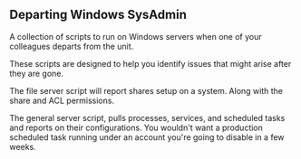 ## Departing Windows SysAdmin

A collection of scripts to run on Windows servers when one of your colleagues departs from the unit. 

These scripts are designed to help you identify issues that might arise after they are gone. 

The file server script will report shares setup on a system. Along with the share and ACL permissions. 

The general server script, pulls processes, services, and scheduled tasks and reports on their configurations. You wouldn't want a production scheduled task running under an account you're going to disable in a few weeks. 



